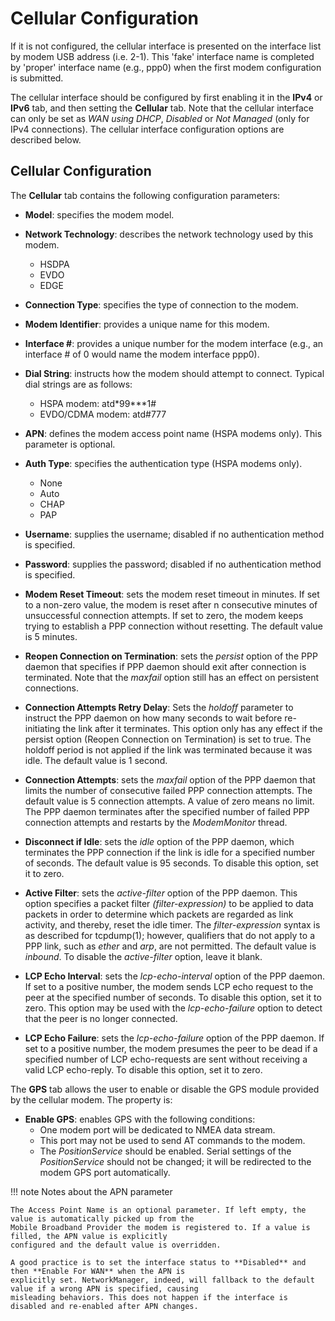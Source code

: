 # Cellular Configuration

If it is not configured, the cellular interface is presented on the interface list by modem USB address (i.e. 2-1). This 'fake' interface name is completed by 'proper' interface name (e.g., ppp0) when the first modem configuration is submitted.

The cellular interface should be configured by first enabling it in the **IPv4** or **IPv6** tab, and then setting the **Cellular** tab. Note that the cellular interface can only be set as _WAN using DHCP_, _Disabled_ or _Not Managed_ (only for IPv4 connections). The cellular interface configuration options are described below.

## Cellular Configuration

The **Cellular** tab contains the following configuration parameters:

- **Model**: specifies the modem model.

- **Network Technology**: describes the network technology used by this modem.
    - HSDPA
    - EVDO
    - EDGE

- **Connection Type**: specifies the type of connection to the modem.

- **Modem Identifier**: provides a unique name for this modem.

- **Interface #**: provides a unique number for the modem interface (e.g., an interface # of 0 would name the modem interface ppp0).

- **Dial String**: instructs how the modem should attempt to connect. Typical dial strings are as follows:
    - HSPA modem: atd&ast;99&ast;&ast;&ast;1#
    - EVDO/CDMA modem: atd#777

- **APN**: defines the modem access point name (HSPA modems only). This parameter is optional.

- **Auth Type**: specifies the authentication type (HSPA modems only).
    - None
    - Auto
    - CHAP
    - PAP

- **Username**: supplies the username; disabled if no authentication method is specified.

- **Password**: supplies the password; disabled if no authentication method is specified.

- **Modem Reset Timeout**: sets the modem reset timeout in minutes. If set to a non-zero value, the modem is reset after n consecutive minutes of unsuccessful connection attempts. If set to zero, the modem keeps trying to establish a PPP connection without resetting. The default value is 5 minutes.

- **Reopen Connection on Termination**: sets the _persist_ option of the PPP daemon that specifies if PPP daemon should exit after connection is terminated. Note that the _maxfail_ option still has an effect on persistent connections.

- **Connection Attempts Retry Delay**: Sets the _holdoff_ parameter to instruct the PPP daemon on how many seconds to wait before re-initiating the link after it terminates. This option only has any effect if the persist option (Reopen Connection on Termination) is set to true. The holdoff period is not applied if the link was terminated because it was idle. The default value is 1 second.

- **Connection Attempts**: sets the _maxfail_ option of the PPP daemon that limits the number of consecutive failed PPP connection attempts. The default value is 5 connection attempts. A value of zero means no limit. The PPP daemon terminates after the specified number of failed PPP connection attempts and restarts by the _ModemMonitor_ thread.  

- **Disconnect if Idle**: sets the _idle_ option of the PPP daemon, which terminates the PPP connection if the link is idle for a specified number of seconds. The default value is 95 seconds. To disable this option, set it to zero.

- **Active Filter**: sets the _active-filter_ option of the PPP daemon. This option specifies a packet filter _(filter-expression)_ to be applied to data packets in order to determine which packets are regarded as link activity, and thereby, reset the idle timer. The _filter-expression_ syntax is as described for tcpdump(1); however, qualifiers that do not apply to a PPP link, such as _ether_ and _arp_, are not permitted. The default value is _inbound_. To disable the _active-filter_ option, leave it blank.

- **LCP Echo Interval**: sets the _lcp-echo-interval_ option of the PPP daemon. If set to a positive number, the modem sends LCP echo request to the peer at the specified number of seconds. To disable this option, set it to zero. This option may be used with the _lcp-echo-failure_ option to detect that the peer is no longer connected.

- **LCP Echo Failure**: sets the _lcp-echo-failure_ option of the PPP daemon. If set to a positive number, the modem presumes the peer to be dead if a specified number of LCP echo-requests are sent without receiving a valid LCP echo-reply. To disable this option, set it to zero.

The **GPS** tab allows the user to enable or disable the GPS module provided by the cellular modem. The property is:

- **Enable GPS**: enables GPS with the following conditions:
    - One modem port will be dedicated to NMEA data stream.
    - This port may not be used to send AT commands to the modem.
    - The _PositionService_ should be enabled. Serial settings of the _PositionService_ should not be changed; it will be redirected to the modem GPS port automatically.

!!! note  Notes about the APN parameter

    The Access Point Name is an optional parameter. If left empty, the value is automatically picked up from the 
    Mobile Broadband Provider the modem is registered to. If a value is filled, the APN value is explicitly 
    configured and the default value is overridden.

    A good practice is to set the interface status to **Disabled** and then **Enable For WAN** when the APN is 
    explicitly set. NetworkManager, indeed, will fallback to the default value if a wrong APN is specified, causing 
    misleading behaviors. This does not happen if the interface is disabled and re-enabled after APN changes.